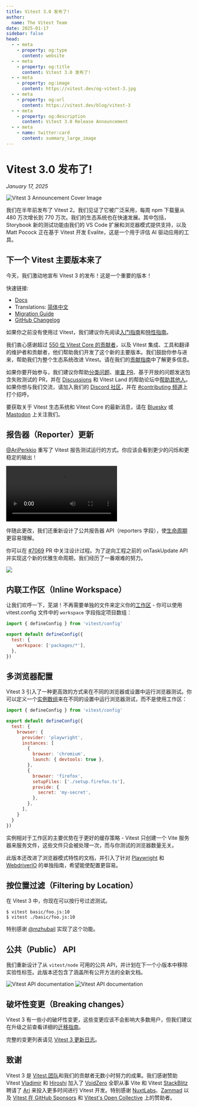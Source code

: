 ```yaml
---
title: Vitest 3.0 发布了!
author:
  name: The Vitest Team
date: 2025-01-17
sidebar: false
head:
  - - meta
    - property: og:type
      content: website
  - - meta
    - property: og:title
      content: Vitest 3.0 发布了!
  - - meta
    - property: og:image
      content: https://vitest.dev/og-vitest-3.jpg
  - - meta
    - property: og:url
      content: https://vitest.dev/blog/vitest-3
  - - meta
    - property: og:description
      content: Vitest 3.0 Release Announcement
  - - meta
    - name: twitter:card
      content: summary_large_image
---
```


# Vitest 3.0 发布了!

_January 17, 2025_

![Vitest 3 Announcement Cover Image](/og-vitest-3.jpg)

我们在半年前发布了 Vitest 2。我们见证了它被广泛采用，每周 npm 下载量从 480 万次增长到 770 万次。我们的生态系统也在快速发展。其中包括，Storybook 新的测试功能由我们的 VS Code 扩展和浏览器模式提供支持，以及 Matt Pocock 正在基于 Vitest 开发 Evalite，这是一个用于评估 AI 驱动应用的工具。

## 下一个 Vitest 主要版本来了

今天，我们激动地宣布 Vitest 3 的发布！这是一个重要的版本！

快速链接:

- [Docs](/)
- Translations: [简体中文](https://cn.vitest.dev/)
- [Migration Guide](/guide/migration)
- [GitHub Changelog](https://github.com/vitest-dev/vitest/releases/tag/v3.0.0)

如果你之前没有使用过 Vitest，我们建议你先阅读[入门指南](/guide/)和[特性指南](/guide/features)。

我们衷心感谢超过 [550 位 Vitest Core 的贡献者](https://github.com/vitest-dev/vitest/graphs/contributors)，以及 Vitest 集成、工具和翻译的维护者和贡献者，他们帮助我们开发了这个新的主要版本。我们鼓励你参与进来，帮助我们为整个生态系统改进 Vitest。请在我们的[贡献指南](https://github.com/vitest-dev/vitest/blob/main/CONTRIBUTING.md)中了解更多信息。

如果你要开始参与，我们建议你帮助[分类问题](https://github.com/vitest-dev/vitest/issues)、[审查 PR](https://github.com/vitest-dev/vitest/pulls)、基于开放的问题发送包含失败测试的 PR，并在 [Discussions](https://github.com/vitest-dev/vitest/discussions) 和 Vitest Land 的帮助论坛中[帮助其他人](https://discord.com/channels/917386801235247114/1057959614160851024)。如果你想与我们交流，请加入我们的 [Discord 社区](http://chat.vitest.dev/)，并在 [#contributing 频道](https://discord.com/channels/917386801235247114/1057959614160851024)上打个招呼。

要获取关于 Vitest 生态系统和 Vitest Core 的最新消息，请在 [Bluesky](https://bsky.app/profile/vitest.dev) 或  [Mastodon](https://webtoo.ls/@vitest) 上关注我们。

## 报告器（Reporter）更新

[@AriPerkkio](https://github.com/ariperkkio) 重写了 Vitest 报告测试运行的方式。你应该会看到更少的闪烁和更稳定的输出！

<div class="flex align-center justify-center">
  <video controls>
    <source src="/new-reporter.webm" type="video/webm">
  </video>
</div>

伴随此更改，我们还重新设计了公共报告器 API（reporters 字段），使[生命周期](/advanced/api/reporters)更容易理解。

你可以在 [#7069](https://github.com/vitest-dev/vitest/pull/7069) PR 中关注设计过程。为了逆向工程之前的 onTaskUpdate API 并实现这个新的优雅生命周期，我们经历了一番艰难的努力。

<div class="flex align-center justify-center">
  <img src="/on-task-update.gif" />
</div>

## 内联工作区（Inline Workspace）

让我们欢呼一下，芜湖！不再需要单独的文件来定义你的[工作区](/guide/workspace) - 你可以使用 vitest.config 文件中的 `workspace` 字段指定项目数组：

```jsx
import { defineConfig } from 'vitest/config'

export default defineConfig({
  test: {
    workspace: ['packages/*'],
  },
})
```

## 多浏览器配置

Vitest 3 引入了一种更高效的方式来在不同的浏览器或设置中运行浏览器测试。你可以定义一个[实例数组](/guide/browser/multiple-setups)来在不同的设置中运行浏览器测试，而不是使用工作区：

```jsx
import { defineConfig } from 'vitest/config'

export default defineConfig({
  test: {
    browser: {
      provider: 'playwright',
      instances: [
        {
          browser: 'chromium',
          launch: { devtools: true },
        },
        {
          browser: 'firefox',
          setupFiles: ['./setup.firefox.ts'],
          provide: {
            secret: 'my-secret',
          },
        },
      ],
    }
  }
})
```

实例相对于工作区的主要优势在于更好的缓存策略 - Vitest 只创建一个 Vite 服务器来服务文件，这些文件只会被处理一次，而与你测试的浏览器数量无关。

此版本还改进了浏览器模式特性的文档，并引入了针对 [Playwright](/guide/browser/playwright) 和 [WebdriverIO](/guide/browser/webdriverio) 的单独指南，希望能使配置更容易。

## 按位置过滤（Filtering by Location）

在 Vitest 3 中，你现在可以按行号过滤测试。

```
$ vitest basic/foo.js:10
$ vitest ./basic/foo.js:10
```

特别感谢 [@mzhubail](https://github.com/mzhubail) 实现了这个功能。

## 公共（Public） API

我们重新设计了从 `vitest/node` 可用的公共 API，并计划在下一个小版本中移除实验性标签。此版本还包含了涵盖所有公开方法的全新文档。

<img alt="Vitest API documentation" img-light src="/docs-api-light.png">
<img alt="Vitest API documentation" img-dark src="/docs-api-dark.png">

## 破坏性变更（Breaking changes）

Vitest 3 有一些小的破坏性变更，这些变更应该不会影响大多数用户，但我们建议在升级之前查看详细的[迁移指南](/guide/migration.html#vitest-3)。

完整的变更列表请见 [Vitest 3 更新日志](https://github.com/vitest-dev/vitest/releases/tag/v3.0.0)。

## 致谢

Vitest 3 是 [Vitest 团队](/team)和我们的贡献者无数小时努力的成果。我们感谢赞助 Vitest [Vladimir](https://github.com/sheremet-va) 和 [Hiroshi](https://github.com/hi-ogawa) 加入了 [VoidZero](https://voidzero.dev) 全职从事 Vite 和 Vitest [StackBlitz](https://stackblitz.com/) 聘请了 [Ari](https://github.com/ariperkkio) 来投入更多时间进行 Vitest 开发。特别感谢 [NuxtLabs](https://nuxtlabs.com)、[Zammad](https://zammad.com) 以及 [Vitest 在 GitHub Sponsors](https://github.com/sponsors/vitest-dev) 和 [Vitest's Open Collective](https://opencollective.com/vitest) 上的赞助者。
